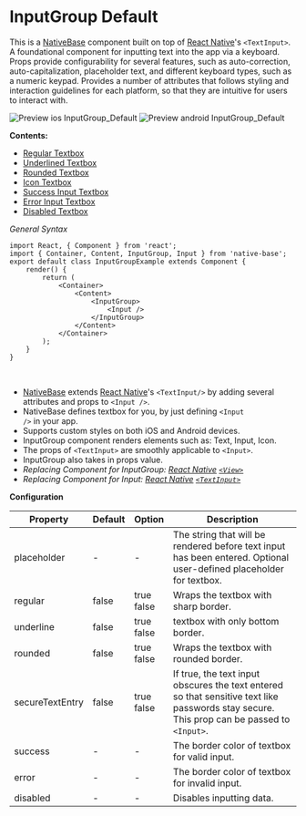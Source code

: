 # InputGroup Default

This is a [NativeBase](https://nativebase.io/) component built on top of [React Native](https://facebook.github.io/react-native/)'s <code>&lt;TextInput></code>.<br />
A foundational component for inputting text into the app via a keyboard. Props provide configurability for several features, such as auto-correction, auto-capitalization, placeholder text, and different keyboard types, such as a numeric keypad. Provides a number of attributes that follows styling and interaction guidelines for each platform, so that they are intuitive for users to interact with.

![Preview ios InputGroup_Default](https://raw.githubusercontent.com/GeekyAnts/NativeBase-KitchenSink/0.5.13/Screenshots/iOS/inputgroup.png)
![Preview android InputGroup_Default](https://raw.githubusercontent.com/GeekyAnts/NativeBase-KitchenSink/0.5.13/Screenshots/android/inputgroup.png)

**Contents:**
* [Regular Textbox](README.md#Regular_Textbox)
* [Underlined Textbox](README.md#Underlined_Textbox)
* [Rounded Textbox](README.md#Rounded_Textbox)
* [Icon Textbox](README.md#Icon_Textbox)
* [Success Input Textbox](README.md#Success_Input_Textbox)
* [Error Input Textbox](README.md#Error_Input_Textbox)
* [Disabled Textbox](README.md#Disabled_Textbox)

*General Syntax*

<pre class="line-numbers"><code class="language-jsx">import React, { Component } from 'react';
import { Container, Content, InputGroup, Input } from 'native-base';
export default class InputGroupExample extends Component {
    render() {
        return (
            &lt;Container>
                &lt;Content>
                    &lt;InputGroup>
                        &lt;Input />
                    &lt;/InputGroup>
                &lt;/Content>
            &lt;/Container>
        );
    }
}</code></pre><br />

* [NativeBase](https://nativebase.io/) extends [React Native](https://facebook.github.io/react-native/)'s <code>&lt;TextInput/&gt;</code> by adding several attributes and props to <code>&lt;Input /&gt;</code>.
* NativeBase defines textbox for you, by just defining <code>&lt;Input /></code> in your app.
* Supports custom styles on both iOS and Android devices.
* InputGroup component renders elements such as: Text, Input, Icon.
* The props of <code>&lt;TextInput></code> are smoothly applicable to <code>&lt;Input></code>.
* InputGroup also takes in props value.</li>
* *Replacing Component for InputGroup: [React Native](https://facebook.github.io/react-native/) [<code>&lt;View></code>](https://facebook.github.io/react-native/docs/view.html)*
* *Replacing Component for Input: [React Native](https://facebook.github.io/react-native/) [<code>&lt;TextInput></code>](https://facebook.github.io/react-native/docs/textinput.html)*

**Configuration**

<table class="table table-bordered">
        <thead>
            <tr>
                <th>Property</th>
                <th>Default</th>
                <th>Option</th>
                <th width="50%">Description</th>
            </tr>
        </thead>
        <tbody>
            <tr>
                <td>placeholder</td>
                <td> - </td>
                <td> - </td>
                <td>The string that will be rendered before text input has been entered. Optional user-defined placeholder for textbox.</td>
            </tr>
            <tr>
                <td>regular</td>
                <td>false</td>
                <td>true <br />false <br />
                <td>Wraps the textbox with sharp border.</td>
            </tr>
            <tr>
                <td>underline</td>
                <td>false</td>
                <td>true <br />false <br />
                <td>textbox with only bottom border.</td>
            </tr>
            <tr>
                <td>rounded</td>
                <td>false</td>
                <td>true <br />false <br />
                <td>Wraps the textbox with rounded border.</td>
            </tr>
            <tr>
                <td>secureTextEntry</td>
                <td>false</td>
                <td>true <br /> false</td>
                <td>If true, the text input obscures the text entered so that sensitive text like passwords stay secure.<br />
                This prop can be passed to <code>&lt;Input></code>.</td>
            </tr>
            <tr>
                <td>success</td>
                <td> - </td>
                <td> - </td>
                <td>The border color of textbox for valid input.</td>
            </tr>
            <tr>
                <td>error</td>
                <td> - </td>
                <td> - </td>
                <td>The border color of textbox for invalid input.</td>
            </tr>
            <tr>
                <td>disabled</td>
                <td> - </td>
                <td> - </td>
                <td>Disables inputting data.</td>
            </tr>
        </tbody>
    </table><br />
